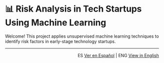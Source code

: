 # 📊 Risk Analysis in Tech Startups Using Machine Learning

Welcome! This project applies unsupervised machine learning techniques to identify risk factors in early-stage technology startups.

---

<p align="right">
  ES <a href="README.es.md">Ver en Español</a> | 
 ENG <a href="README.en.md">View in English</a>
</p>
